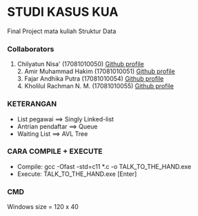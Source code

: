 # STUDI KASUS KUA
Final Project mata kuliah Struktur Data

### Collaborators
1. Chilyatun Nisa' (17081010050) [Github profile](https://github.com/chilaact)
<br>2. Amir Muhammad Hakim (17081010051) [Github profile](https://github.com/mramirid/)
<br>3. Fajar Andhika Putra (17081010054) [Github profile](https://github.com/FjDhika)
<br>4. Kholilul Rachman N. M. (17081010055) [Github profile](https://github.com/kholilboy)

### KETERANGAN
- List pegawai ==> Singly Linked-list
- Antrian pendaftar ==> Queue
- Waiting List ==> AVL Tree

### CARA COMPILE + EXECUTE
- Compile: gcc -Ofast -std=c11 *.c -o TALK_TO_THE_HAND.exe
- Execute: TALK_TO_THE_HAND.exe [Enter]

### CMD
Windows size = 120 x 40
